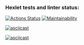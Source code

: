 ### Hexlet tests and linter status:
[![Actions Status](https://github.com/AlexAven/frontend-project-46/actions/workflows/hexlet-check.yml/badge.svg)](https://github.com/AlexAven/frontend-project-46/actions) [![Maintainability](https://api.codeclimate.com/v1/badges/b1d550efeb6222895b7b/maintainability)](https://codeclimate.com/github/AlexAven/frontend-project-46/maintainability)

[![asciicast](https://asciinema.org/a/Viu7fh9vLkKPa1vgZQpR8dWg9.svg)](https://asciinema.org/a/Viu7fh9vLkKPa1vgZQpR8dWg9)

[![asciicast](https://asciinema.org/a/WiMa3x3jJivz1KmYOVJT92JNV.svg)](https://asciinema.org/a/WiMa3x3jJivz1KmYOVJT92JNV)